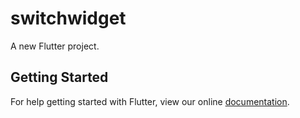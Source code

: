 # switchwidget

A new Flutter project.

## Getting Started

For help getting started with Flutter, view our online
[documentation](https://flutter.io/).
